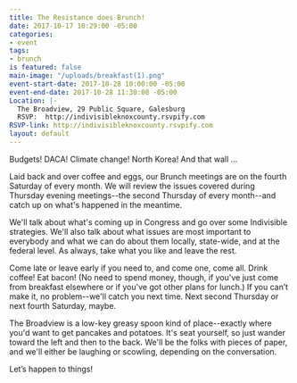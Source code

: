 ```yaml
---
title: The Resistance does Brunch!
date: 2017-10-17 10:29:00 -05:00
categories:
- event
tags:
- brunch
is featured: false
main-image: "/uploads/breakfast(1).png"
event-start-date: 2017-10-28 10:00:00 -05:00
event-end-date: 2017-10-28 11:30:00 -05:00
Location: |-
  The Broadview, 29 Public Square, Galesburg
  RSVP:  http://indivisibleknoxcounty.rsvpify.com
RSVP-link: http://indivisibleknoxcounty.rsvpify.com
layout: default
---
```


Budgets! DACA! Climate change! North Korea! And that wall ...

Laid back and over coffee and eggs, our Brunch meetings are on the fourth Saturday of every month. We will review the issues covered during Thursday evening meetings--the second Thursday of every month--and catch up on what's happened in the meantime.

We'll talk about what's coming up in Congress and go over some Indivisible strategies. We'll also talk about what issues are most important to everybody and what we can do about them locally, state-wide, and at the federal level. As always, take what you like and leave the rest.

Come late or leave early if you need to, and come one, come all. Drink coffee! Eat bacon! (No need to spend money, though, if you've just come from breakfast elsewhere or if you've got other plans for lunch.) If you can’t make it, no problem--we'll catch you next time. Next second Thursday or next fourth Saturday, maybe.

The Broadview is a low-key greasy spoon kind of place--exactly where you'd want to get pancakes and potatoes. It's seat yourself, so just wander toward the left and then to the back. We'll be the folks with pieces of paper, and we'll either be laughing or scowling, depending on the conversation.

Let’s happen to things!